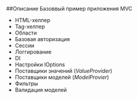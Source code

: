 ﻿##Описание
Базоввый пример приложения MVC
- HTML-хелпер
- Tag-хелпер
- Области
- Базовая авторизация
- Сессии
- Логгирование
- DI
- Настройки IOptions
- Поставщики значений (_ValueProvider_)
- Поставщики моделей (_ModelProvier_)
- Фильтры
- Валидация моделей